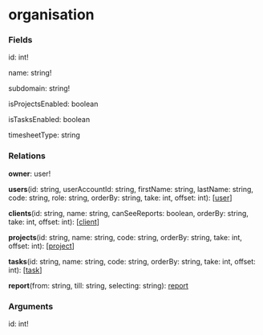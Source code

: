 # organisation

### Fields

id: int!

name: string!

subdomain: string!

isProjectsEnabled: boolean

isTasksEnabled: boolean

timesheetType: string

### Relations

**owner**: user!

**users**(id: string, userAccountId: string, firstName: string, lastName: string, code: string, role: string, orderBy: string, take: int, offset: int): [[user](schema/objects/user.md)]

**clients**(id: string, name: string, canSeeReports: boolean, orderBy: string, take: int, offset: int): [[client](schema/objects/client.md)]

**projects**(id: string, name: string, code: string, orderBy: string, take: int, offset: int): [[project](schema/objects/project.md)]

**tasks**(id: string, name: string, code: string, orderBy: string, take: int, offset: int): [[task](schema/objects/task.md)]

**report**(from: string, till: string, selecting: string): [report](schema/objects/reports/report.md)

### Arguments

id: int!